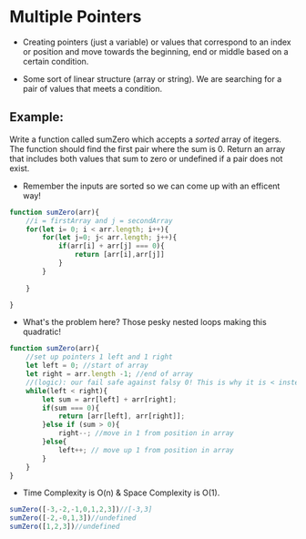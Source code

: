 # Multiple Pointers 
- Creating pointers (just a variable) or values that correspond to an index or position and move towards the beginning, end or middle based on a certain condition. 

- Some sort of linear structure (array or string). We are searching for a pair of values that meets a condition. 

## Example: 
Write a function called sumZero which accepts a *sorted* array of itegers. The function should find the first pair where the sum is 0. Return an array that includes both values that sum to zero or undefined if a pair does not exist. 

- Remember the inputs are sorted so we can come up with an efficent way! 

```javascript
function sumZero(arr){
    //i = firstArray and j = secondArray
    for(let i= 0; i < arr.length; i++){
        for(let j=0; j< arr.length; j++){
            if(arr[i] + arr[j] === 0){
                return [arr[i],arr[j]]
            }
        }
        
    }

}
```
- What's the problem here? Those pesky nested loops making this quadratic! 

```javascript
function sumZero(arr){
    //set up pointers 1 left and 1 right
    let left = 0; //start of array
    let right = arr.length -1; //end of array
    //(logic): our fail safe against falsy 0! This is why it is < instead of <=
    while(left < right){ 
        let sum = arr[left] + arr[right];
        if(sum === 0){
            return [arr[left], arr[right]];
        }else if (sum > 0){
            right--; //move in 1 from position in array
        }else{
            left++; // move up 1 from position in array
        }
    }
}
```
- Time Complexity is O(n) & Space Complexity is O(1).
```javascript
sumZero([-3,-2,-1,0,1,2,3])//[-3,3]
sumZero([-2,-0,1,3])//undefined
sumZero([1,2,3])//undefined
```

